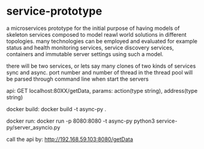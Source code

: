 # service-prototype
a microservices prototype for the initial purpose of having models of skeleton services composed to model reawl world solutions in different topologies. many technologies can be 
employed and evaluated for example status and health monitoring services, service discovery services,  containers and immutable server settings using such a model.

there will be two services, or lets say many clones of two kinds of services
sync and async. port number and number of thread in the thread pool will be parsed through command line when start the servers

api:
GET localhost:80XX/getData, params: action(type string), address(type string)

docker build:
docker build -t async-py .

docker run:
docker run -p 8080:8080 -t async-py python3 service-py/server_asyncio.py

call the api by:
http://192.168.59.103:8080/getData
